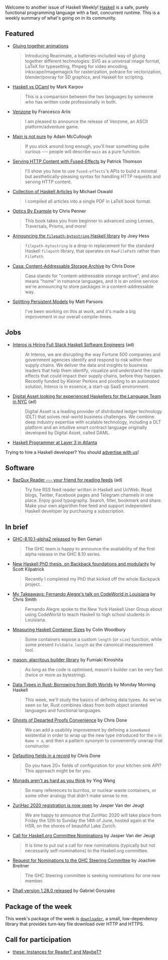 Welcome to another issue of Haskell Weekly!
[Haskell](https://www.haskell.org) is a safe, purely functional programming language with a fast, concurrent runtime.
This is a weekly summary of what's going on in its community.

## Featured

- [Gluing together animations](https://reanimate.readthedocs.io/en/latest/glue_tut/)
  > Introducing Reanimate, a batteries-included way of gluing together different technologies: SVG as a universal image format, LaTeX for typesetting, ffmpeg for video encoding, inkscape/imagemagick for rasterization, potrace for vectorization, blender/povray for 3D graphics, and Haskell for scripting.

- [Haskell vs OCaml](https://markkarpov.com/post/haskell-vs-ocaml.html) by Mark Karpov
  > This is a comparison between the two languages by someone who has written code professionally in both.

- [Venzone](http://www.ariis.it/static/articles/venzone/page.html) by Francesco Ariis
  > I am pleased to announce the release of Venzone, an ASCII platform/adventure game.

- [Main is not pure](https://thewizardtower.github.io/posts/2019_12_07_main_is_not_pure/main_is_not_pure.html) by Adam McCullough
  > If you stick around long enough, you'll hear something quite curious --- people will describe `main` as a pure function.

- [Serving HTTP Content with Fused-Effects](https://blog.sumtypeofway.com/posts/serving-http-content-with-fused-effects.html) by Patrick Thomson
  >  I'll show you how to use `fused-effects`'s APIs to build a minimal but aesthetically-pleasing syntax for handling HTTP requests and serving HTTP content.

- [Collection of Haskell Articles](https://www.onikudaki.net/blog/archives/239) by Michael Oswald
  > I compiled all articles into a single PDF in LaTeX book format.

- [Optics By Example](https://leanpub.com/optics-by-example) by Chris Penner
  > This book takes you from beginner to advanced using Lenses, Traversals, Prisms, and more!

- [Announcing the `filepath-bytestring` Haskell library](https://joeyh.name/blog/entry/announcing_the_filepath-bytestring_haskell_library/) by Joey Hess
  > `filepath-bytestring` is a drop-in replacement for the standard Haskell `filepath` library, that operates on `RawFilePath` rather than `FilePath`.

- [Casa: Content-Addressable Storage Archive](https://tech.fpcomplete.com/blog/casa) by Chris Done
  > Casa stands for "content-addressable storage archive", and also means "home" in romance languages, and it is an online service we're announcing to store packages in a content-addressable way.

- [Splitting Persistent Models](https://www.parsonsmatt.org/2019/12/06/splitting_persistent_models.html) by Matt Parsons
  > I've been working on this at work, and it's made a big improvement in our overall compile-times.

## Jobs

- [Interos is Hiring Full Stack Haskell Software Engineers](https://www.interos.ai/careers/#haskell-software-engineer-ii) (ad)
  > At Interos, we are disrupting the way Fortune 500 companies and government agencies identify and respond to risk within their supply chains. We deliver the data and insights to business leaders that help them identify, visualize and understand the ripple effects that could impact their supply chains, before they happen. Recently funded by Kleiner Perkins and pivoting to an automated solution, Interos is in essence, a start-up SaaS environment.

- [Digital Asset looking for experienced Haskellers for the Language Team in NYC](https://digitalasset.com/careerone/?job_id=978901&job_title=language-engineer) (ad)
  > Digital Asset is a leading provider of distributed ledger technology (DLT) that solves real-world business challenges. We combine deep industry expertise with scalable technology, including a DLT platform and an intuitive smart contract language originally developed by Digital Asset, called DAML.

- [Haskell Programmer at Layer 3 in Atlanta](https://gist.github.com/chessai/27b980a1ab4685973d747ded70ad2a0b/3b7f3200eb1bb0ba528858852f8867d3ba2d1e50)

Trying to hire a Haskell developer?
You should [advertise with us](https://haskellweekly.news/advertising.html)!

## Software

- [BazQux Reader --- your friend for reading feeds](https://bazqux.com/r/hwn_dec19) (ad)
  > Try fine RSS feed reader written in Haskell and Ur/Web. Read blogs, Twitter, Facebook pages and Telegram channels in one place. Enjoy good typography. Search, filter, bookmark and share. Make your own algorithm free feed and support independent Haskell developer by purchasing a subscription.

## In brief

- [GHC-8.10.1-alpha2 released](https://discourse.haskell.org/t/announce-ghc-8-10-1-alpha2-released/1006?u=taylorfausak) by Ben Gamari
  > The GHC team is happy to announce the availability of the first alpha release in the GHC 8.10 series.

- [New Haskell PhD thesis, on Backback foundations and modularity](https://np.reddit.com/r/haskell/comments/e7gopg/new_haskell_phd_thesis_on_backback_foundations/) by Scott Kilpatrick
  > Recently I completed my PhD that kicked off the whole Backpack project.

- [My Takeaways: Fernando Alegre's talk on CodeWorld in Louisiana](https://medium.com/@cdsmithus/my-takeaways-fernando-alegres-talk-on-codeworld-in-louisiana-e639214f97c4) by Chris Smith
  > Fernando Alegre spoke to the New York Haskell User Group about using CodeWorld to teach Haskell to high school students in Louisiana.

- [Measuring Haskell Container Sizes](https://www.fosskers.ca/blog/container-sizes-en.html) by Colin Woodbury
  > Some containers expose a custom `length` (or `size`) function, while some present `Foldable.length` as the canonical measurement tool.

- [mason: alacritous builder library](https://github.com/fumieval/mason/tree/7251b09b2b8c0ca9e8d59b90a1154742f149d87f) by Fumiaki Kinoshita
  > As long as the code is optimised, mason's builder can be very fast (twice or more as bytestring).

- [Data Types in Rust: Borrowing from Both Worlds](https://mmhaskell.com/blog/2019/12/9/data-types-in-rust-borrowing-from-both-worlds) by Monday Morning Haskell
  > This week, we'll study the basics of defining data types. As we've seen so far, Rust combines ideas from both object oriented languages and functional languages.

- [Ghosts of Departed Proofs Convenience](https://chrisdone.com/posts/ghost-of-departed-proofs-conveniences/) by Chris Done
  > We can add a usability improvement by defining a `SomeNamed` existential in order to wrap up the new type introduced for the `n` in `Name n a`, and then a pattern synonym to conveniently unwrap that constructor.

- [Defaulting fields in a record](https://gist.github.com/chrisdone/7dddadd089e6a5d2e3e9445c4692d2c2/76e729b20fdde9bf126942b46554a26a4e4ec69c) by Chris Done
  > Do you have 20+ fields of configuration for your kitchen sink API? This approach might be for you.

- [Monads aren't as hard as you think](https://bytes.yingw787.com/posts/2019/12/06/monads/) by Ying Wang
  > So many references to burritos, or nuclear waste containers, or some other analogy that didn't make sense to me.

- [ZuriHac 2020 registration is now open](https://mail.haskell.org/pipermail/haskell-cafe/2019-December/131714.html) by Jasper Van der Jeugt
  > We are happy to announce that ZuriHac 2020 will take place from Friday the 12th to Sunday the 14th of June, hosted again at the HSR, on the shores of beautiful Lake Zurich.

- [Call for Haskell.org Committee Nominations](https://mail.haskell.org/pipermail/haskell-cafe/2019-December/131720.html) by Jasper Van der Jeugt
  > It is time to put out a call for new nominations (typically but not necessarily self-nominations) to the Haskell.org committee.

- [Request for Nominations to the GHC Steering Committee](https://mail.haskell.org/pipermail/haskell-cafe/2019-December/131729.html) by Joachim Breitner
  > The GHC Steering committee is seeking nominations for one new member.

- [Dhall version 1.28.0 released](https://github.com/dhall-lang/dhall-haskell/releases/tag/1.28.0) by Gabriel Gonzalez

## Package of the week

This week's package of the week is [`downloader`](https://hackage.haskell.org/package/downloader-0.1.0.1), a small, low-dependency library that provides turn-key file download over HTTP and HTTPS.

## Call for participation

-   [these: Instances for ReaderT and MaybeT?](https://github.com/isomorphism/these/issues/135)
